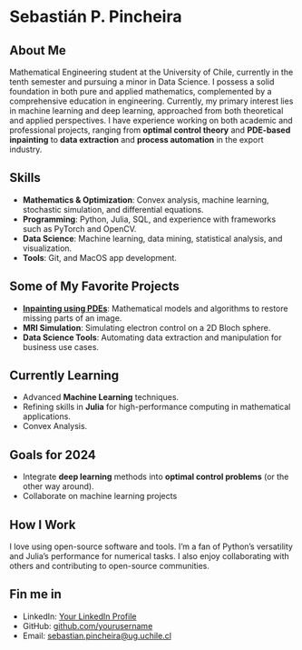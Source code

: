 # Sebastián P. Pincheira

## About Me
Mathematical Engineering student at the University of Chile, currently in the tenth semester and pursuing a minor in Data Science. I possess a solid foundation in both pure and applied mathematics, complemented by a comprehensive education in engineering. Currently, my primary interest lies in machine learning and deep learning, approached from both theoretical and applied perspectives.
I have experience working on both academic and professional projects, ranging from **optimal control theory** and **PDE-based inpainting** to **data extraction** and **process automation** in the export industry.
  
## Skills
- **Mathematics & Optimization**: Convex analysis, machine learning, stochastic simulation, and differential equations.
- **Programming**: Python, Julia, SQL, and experience with frameworks such as PyTorch and OpenCV.
- **Data Science**: Machine learning, data mining, statistical analysis, and visualization.
- **Tools**: Git, and MacOS app development.

## Some of My Favorite Projects
- [**Inpainting using PDEs**](https://github.com/Sebastijo/Inpainting-de-Imagenes-usando-Ecuaciones-en-Derivadas-Parciales): Mathematical models and algorithms to restore missing parts of an image.
- **MRI Simulation**: Simulating electron control on a 2D Bloch sphere.
- **Data Science Tools**: Automating data extraction and manipulation for business use cases.

## Currently Learning
- Advanced **Machine Learning** techniques.
- Refining skills in **Julia** for high-performance computing in mathematical applications.
- Convex Analysis.


## Goals for 2024
- Integrate **deep learning** methods into **optimal control problems** (or the other way around).
- Collaborate on machine learning projects

## How I Work
I love using open-source software and tools. I’m a fan of Python’s versatility and Julia’s performance for numerical tasks. I also enjoy collaborating with others and contributing to open-source communities.

## Fin me in
- LinkedIn: [Your LinkedIn Profile](www.linkedin.com/in/sebastián-pincheira-ab4529259)
- GitHub: [github.com/yourusername]([https://github.com/yourusername](https://github.com/Sebastijo))
- Email: sebastian.pincheira@ug.uchile.cl


<!---
Sebastijo/Sebastijo is a ✨ special ✨ repository because its `README.md` (this file) appears on your GitHub profile.
You can click the Preview link to take a look at your changes.
--->
